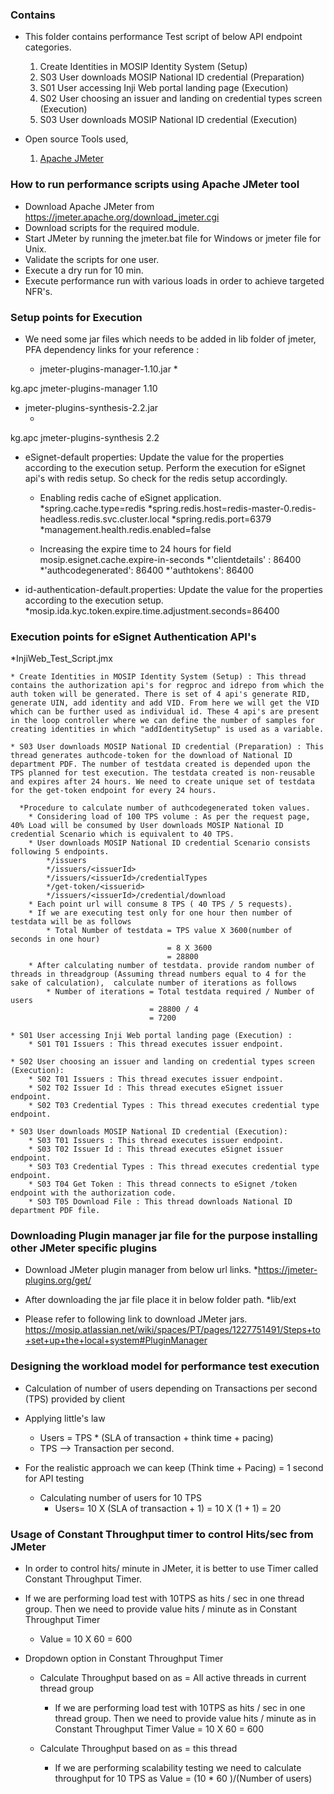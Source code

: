 
### Contains
* This folder contains performance Test script of below API endpoint categories.
    01. Create Identities in MOSIP Identity System (Setup)
    02. S03 User downloads MOSIP National ID credential (Preparation)
    03. S01 User accessing Inji Web portal landing page (Execution)
	04. S02 User choosing an issuer and landing on credential types screen (Execution)
	05. S03 User downloads MOSIP National ID credential (Execution)

* Open source Tools used,
    1. [Apache JMeter](https://jmeter.apache.org/)

### How to run performance scripts using Apache JMeter tool
* Download Apache JMeter from https://jmeter.apache.org/download_jmeter.cgi
* Download scripts for the required module.
* Start JMeter by running the jmeter.bat file for Windows or jmeter file for Unix. 
* Validate the scripts for one user.
* Execute a dry run for 10 min.
* Execute performance run with various loads in order to achieve targeted NFR's.

### Setup points for Execution

* We need some jar files which needs to be added in lib folder of jmeter, PFA dependency links for your reference : 

   * jmeter-plugins-manager-1.10.jar
      *<!-- https://mvnrepository.com/artifact/kg.apc/jmeter-plugins-manager -->
<dependency>
    <groupId>kg.apc</groupId>
    <artifactId>jmeter-plugins-manager</artifactId>
    <version>1.10</version>
</dependency>

   * jmeter-plugins-synthesis-2.2.jar
      * <!-- https://mvnrepository.com/artifact/kg.apc/jmeter-plugins-synthesis -->
<dependency>
    <groupId>kg.apc</groupId>
    <artifactId>jmeter-plugins-synthesis</artifactId>
    <version>2.2</version>
</dependency>


* eSignet-default properties: Update the value for the properties according to the execution setup. Perform the execution for eSignet api's with redis setup. So check for the redis setup accordingly. 
	
	* Enabling redis cache of eSignet application.
		*spring.cache.type=redis
		*spring.redis.host=redis-master-0.redis-headless.redis.svc.cluster.local
		*spring.redis.port=6379
		*management.health.redis.enabled=false
	
	* Increasing the expire time to 24 hours for field mosip.esignet.cache.expire-in-seconds
		*'clientdetails' : 86400
		*'authcodegenerated': 86400
		*'authtokens': 86400
		
* id-authentication-default.properties: Update the value for the properties according to the execution setup. 	
		*mosip.ida.kyc.token.expire.time.adjustment.seconds=86400

### Execution points for eSignet Authentication API's

*InjiWeb_Test_Script.jmx
	
	* Create Identities in MOSIP Identity System (Setup) : This thread contains the authorization api's for regproc and idrepo from which the auth token will be generated. There is set of 4 api's generate RID, generate UIN, add identity and add VID. From here we will get the VID which can be further used as individual id. These 4 api's are present in the loop controller where we can define the number of samples for creating identities in which "addIdentitySetup" is used as a variable. 
	
	* S03 User downloads MOSIP National ID credential (Preparation) : This thread generates authcode-token for the download of National ID department PDF. The number of testdata created is depended upon the TPS planned for test execution. The testdata created is non-reusable and expires after 24 hours. We need to create unique set of testdata for the get-token endpoint for every 24 hours.
	  
	  *Procedure to calculate number of authcodegenerated token values.
		* Considering load of 100 TPS volume : As per the request page, 40% Load will be consumed by User downloads MOSIP National ID credential Scenario which is equivalent to 40 TPS. 
		* User downloads MOSIP National ID credential Scenario consists following 5 endpoints.
			*/issuers
			*/issuers/<issuerId>
			*/issuers/<issuerId>/credentialTypes
			*/get-token/<issuerid>
			*/issuers/<issuerId>/credential/download
		* Each point url will consume 8 TPS ( 40 TPS / 5 requests).
		* If we are executing test only for one hour then number of testdata will be as follows
			* Total Number of testdata = TPS value X 3600(number of seconds in one hour)
									   = 8 X 3600
								       = 28800
		* After calculating number of testdata. provide random number of threads in threadgroup (Assuming thread numbers equal to 4 for the sake of calculation),  calculate number of iterations as follows
			* Number of iterations = Total testdata required / Number of users
								   = 28800 / 4
								   = 7200
			
	* S01 User accessing Inji Web portal landing page (Execution) :
		* S01 T01 Issuers : This thread executes issuer endpoint.
		
	* S02 User choosing an issuer and landing on credential types screen (Execution):
		* S02 T01 Issuers : This thread executes issuer endpoint.
		* S02 T02 Issuer Id : This thread executes eSignet issuer endpoint.
		* S02 T03 Credential Types : This thread executes credential type endpoint.
	
	* S03 User downloads MOSIP National ID credential (Execution):
		* S03 T01 Issuers : This thread executes issuer endpoint.
		* S03 T02 Issuer Id : This thread executes eSignet issuer endpoint.
		* S03 T03 Credential Types : This thread executes credential type endpoint.
		* S03 T04 Get Token : This thread connects to eSignet /token endpoint with the authorization code.
		* S03 T05 Download File : This thread downloads National ID department PDF file.
 	
### Downloading Plugin manager jar file for the purpose installing other JMeter specific plugins

* Download JMeter plugin manager from below url links.
	*https://jmeter-plugins.org/get/

* After downloading the jar file place it in below folder path.
	*lib/ext

* Please refer to following link to download JMeter jars.
	https://mosip.atlassian.net/wiki/spaces/PT/pages/1227751491/Steps+to+set+up+the+local+system#PluginManager
		
### Designing the workload model for performance test execution
* Calculation of number of users depending on Transactions per second (TPS) provided by client

* Applying little's law
	* Users = TPS * (SLA of transaction + think time + pacing)
	* TPS --> Transaction per second.
	
* For the realistic approach we can keep (Think time + Pacing) = 1 second for API testing
	* Calculating number of users for 10 TPS
		* Users= 10 X (SLA of transaction + 1)
		       = 10 X (1 + 1)
			   = 20
			   
### Usage of Constant Throughput timer to control Hits/sec from JMeter
* In order to control hits/ minute in JMeter, it is better to use Timer called Constant Throughput Timer.

* If we are performing load test with 10TPS as hits / sec in one thread group. Then we need to provide value hits / minute as in Constant Throughput Timer
	* Value = 10 X 60
			= 600

* Dropdown option in Constant Throughput Timer
	* Calculate Throughput based on as = All active threads in current thread group
		* If we are performing load test with 10TPS as hits / sec in one thread group. Then we need to provide value hits / minute as in Constant Throughput Timer
	 			Value = 10 X 60
					  = 600
		  
	* Calculate Throughput based on as = this thread
		* If we are performing scalability testing we need to calculate throughput for 10 TPS as 
          Value = (10 * 60 )/(Number of users)
